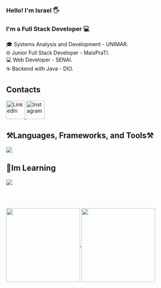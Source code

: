 ### Hello! I'm Israel 🖐️

<h3>I'm a Full Stack Developer 💻</h3>

<div style="flex">
🎓 Systems Analysis and Development - UNIMAR.<br>
🌐 Junior Full Stack Developer - MaisPraTI.<br>
💻 Web Developer - SENAI.<br>
☕ Backend with Java - DIO.
</div>

## Contacts
<a href="https://www.linkedin.com/in/israelsantoss/" target="_blank">
  <img src="https://cdn.jsdelivr.net/gh/devicons/devicon@latest/icons/linkedin/linkedin-original.svg" height="50" width="50" alt="LinkedIn" title="LinkedIn">
</a>
<a href="https://www.instagram.com/is.codess/" target="_blank">
<img src="https://upload.wikimedia.org/wikipedia/commons/thumb/9/95/Instagram_logo_2022.svg/1200px-Instagram_logo_2022.svg.png" width="50" height="50" alt="Instagram" title="Instagram">
</a>

## ⚒️Languages, Frameworks, and Tools⚒️

<a href="https://skillicons.dev" target="_blank">
  <img src="https://skillicons.dev/icons?i=vscode,git,figma,react,nodejs,spring,html,css,js,java,lua,tailwind,styledcomponents,bootstrap,mysql,docker" />
</a>

## 🧠Im Learning
<a href="https://skillicons.dev" target="_blank">
  <img src="https://skillicons.dev/icons?i=nextjs,aws,typescript" />
</a>

<br><br>

<div align="left" style="align-center width:800px; margin:0 auto;">
  <a href="https://github.com/anuraghazra/github-readme-stats" target="_blank">
      <img height=200 align="center" src="https://github-readme-stats.vercel.app/api?username=IsraelDev560&theme=react&rank_icon=github&show_icons=true" />
  </a>
  <a href="https://github.com/anuraghazra/convoychat" target="_blank">
      <img height=200 align="center" src="https://github-readme-stats.vercel.app/api/top-langs?username=IsraelDev560&layout=compact&langs_count=8&card_width=320&theme=react" />
  </a>
</div>
